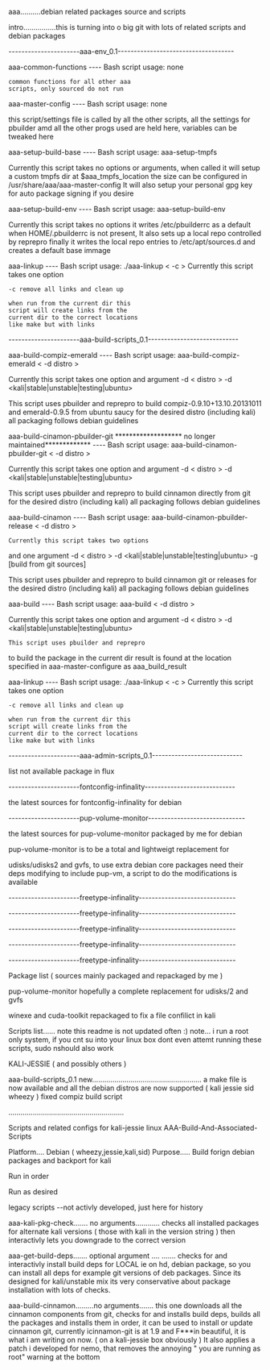 aaa..........debian related packages source and scripts

intro................this is turning into o big git with lots of related
scripts and debian packages

----------------------aaa-env_0.1------------------------------------

aaa-common-functions
---- Bash script
usage: none

	common functions for all other aaa
	scripts, only sourced do not run

aaa-master-config
---- Bash script
usage: none

  this script/settings file is called
  by all the other scripts, all the settings
  for pbuilder amd all the other progs used
  are held here, variables can be tweaked here

aaa-setup-build-base
---- Bash script
usage: aaa-setup-tmpfs

  Currently this script takes no
  options or arguments, when called it
  will setup a custom tmpfs dir at 
  $aaa_tmpfs_location
  the size can be configured in 
  /usr/share/aaa/aaa-master-config
  It will also setup your personal
  gpg key for auto package signing
  if you desire

aaa-setup-build-env
---- Bash script
usage: aaa-setup-build-env

  Currently this script takes no options
  it writes /etc/pbuilderrc as a default
  when HOME/.pbuilderrc is not present,
  It also sets up a local repo controlled
  by reprepro finally it writes the local
  repo entries to /etc/apt/sources.d
  and creates a default base immage
  
aaa-linkup
---- Bash script
usage: ./aaa-linkup < -c >
	Currently this script takes one option
	
	-c remove all links and clean up
	
	when run from the current dir this
	script will create links from the
	current dir to the correct locations
	like make but with links



----------------------aaa-build-scripts_0.1----------------------------

aaa-build-compiz-emerald
---- Bash script
usage: aaa-build-compiz-emerald < -d distro >

  Currently this script takes one option
  and argument
  -d < distro >
  -d <kali|stable|unstable|testing|ubuntu>
  
  This script uses pbuilder and reprepro
  to build compiz-0.9.10+13.10.20131011
  and emerald-0.9.5
  from ubuntu saucy for the desired distro
  (including kali)
  all packaging follows debian guidelines

aaa-build-cinamon-pbuilder-git ******************* no longer maintained*************
---- Bash script
usage: aaa-build-cinamon-pbuilder-git < -d distro >

  Currently this script takes one option
  and argument
  -d < distro >
  -d <kali|stable|unstable|testing|ubuntu>
  
  This script uses pbuilder and reprepro
  to build cinnamon directly from git
   for the desired distro
  (including kali)
  all packaging follows debian guidelines
  
aaa-build-cinamon
---- Bash script
usage: aaa-build-cinamon-pbuilder-release < -d distro >

    Currently this script takes two options
  and one argument
  -d < distro >
  -d <kali|stable|unstable|testing|ubuntu>
  -g [build from git sources]
  
  This script uses pbuilder and reprepro
  to build cinnamon git or releases
   for the desired distro
  (including kali)
  all packaging follows debian guidelines

aaa-build
---- Bash script
usage: aaa-build < -d distro >

  Currently this script takes one option
  and argument
  -d < distro >
  -d <kali|stable|unstable|testing|ubuntu>
  
    This script uses pbuilder and reprepro
  to build the package in the current dir
  result is found at the location
  specified in aaa-master-configure
  as aaa_build_result


aaa-linkup
---- Bash script
usage: ./aaa-linkup < -c >
	Currently this script takes one option
	
	-c remove all links and clean up
	
	when run from the current dir this
	script will create links from the
	current dir to the correct locations
	like make but with links



----------------------aaa-admin-scripts_0.1----------------------------

list not available package in flux


----------------------fontconfig-infinality----------------------------

the latest sources for fontconfig-infinality for debian



----------------------pup-volume-monitor------------------------------

the latest sources for pup-volume-monitor packaged by me for debian

pup-volume-monitor is to be a total and lightweigt replacement for

udisks/udisks2 and gvfs, to use extra debian core packages need their
deps modifying to include pup-vm, a script to do the modifications is
available













----------------------freetype-infinality------------------------------


----------------------freetype-infinality------------------------------


----------------------freetype-infinality------------------------------


----------------------freetype-infinality------------------------------



----------------------freetype-infinality------------------------------



Package list ( sources mainly packaged and repackaged by me )

pup-volume-monitor
hopefully a complete replacement for udisks/2 and gvfs


winexe and cuda-toolkit
repackaged to fix a file confilict in kali



Scripts list...... note this readme is not updated often :)
note... i run a root only system, if you cnt su into your linux
box dont even attemt running these scripts, sudo nshould also work


KALI-JESSIE ( and possibly others )


aaa-build-scripts_0.1
new......................................................
a make file is now available and all the debian distros
are now supported ( kali jessie sid wheezy )
fixed compiz build script


.........................................................

Scripts and related configs for kali-jessie linux
AAA-Build-And-Associated-Scripts

Platform.... Debian ( wheezy,jessie,kali,sid)
Purpose..... Build forign debian packages and backport
for kali



Run in order



Run as desired


  

legacy scripts
--not activly developed, just here for history

aaa-kali-pkg-check....... no arguments............ 
checks all installed packages for alternate kali versions ( those with kali in the version string ) then interactivly lets you downgrade to the correct version

aaa-get-build-deps....... optional argument <package name> .... <package name> ....... 
checks for and interactivly install build deps for LOCAL ie on hd, debian package,
so you can install all deps for example git versions of deb packages. Since its designed for kali/unstable mix its very conservative about
package installation with lots of checks.


aaa-build-cinnamon.........no arguments....... this one downloads all the cinnamon components from git, checks for and installs build deps, builds all the packages and installs them in order,
it can be used to install or update cinnamon git, currently icinnamon-git is at 1.9 and F***in beautiful, it is what i am writing on now. ( on a kali-jessie box obviously )
It also applies a patch i developed for nemo, that removes the annoying " you are running as root" warning at the bottom
